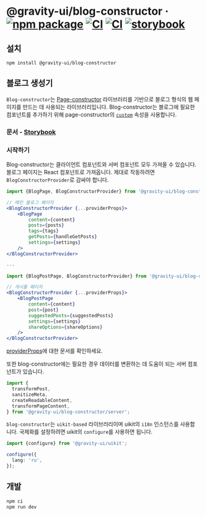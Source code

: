 # @gravity-ui/blog-constructor &middot; [![npm package](https://img.shields.io/npm/v/@gravity-ui/blog-constructor)](https://www.npmjs.com/package/@gravity-ui/blog-constructor) [![CI](https://img.shields.io/github/actions/workflow/status/gravity-ui/blog-constructor/ci.yml?branch=main&label=CI)](https://github.com/gravity-ui/blog-constructor/actions/workflows/ci.yml?query=branch:main) [![CI](https://img.shields.io/github/actions/workflow/status/gravity-ui/blog-constructor/release.yml?branch=main&label=Release)](https://github.com/gravity-ui/blog-constructor/actions/workflows/release.yml?query=branch:main) [![storybook](https://img.shields.io/badge/Storybook-deployed-ff4685)](https://preview.gravity-ui.com/blog-constructor/)

## 설치

```shell
npm install @gravity-ui/blog-constructor
```

## 블로그 생성기

`Blog-constructor`는 [Page-constructor](https://github.com/gravity-ui/page-constructor) 라이브러리를 기반으로 블로그 형식의 웹 페이지를 만드는 데 사용되는 라이브러리입니다. Blog-constructor는 블로그에 필요한 컴포넌트를 추가하기 위해 page-constructor의 [`custom`](https://github.com/gravity-ui/page-constructor#custom-blocks) 속성을 사용합니다.

### 문서 - [Storybook](https://preview.gravity-ui.com/blog-constructor/)

### 시작하기

Blog-constructor는 클라이언트 컴포넌트와 서버 컴포넌트 모두 가져올 수 있습니다. 블로그 페이지는 React 컴포넌트로 가져옵니다. 제대로 작동하려면 `BlogConstructorProvider`로 감싸야 합니다.

```jsx
import {BlogPage, BlogConstructorProvider} from '@gravity-ui/blog-constructor';

// 메인 블로그 페이지
<BlogConstructorProvider {...providerProps}>
    <BlogPage
        content={content}
        posts={posts}
        tags={tags}
        getPosts={handleGetPosts}
        settings={settings}
    />
</BlogConstructorProvider>

---

import {BlogPostPage, BlogConstructorProvider} from '@gravity-ui/blog-constructor';

// 게시물 페이지
<BlogConstructorProvider {...providerProps}>
    <BlogPostPage
        content={content}
        post={post}
        suggestedPosts={suggestedPosts}
        settings={settings}
        shareOptions={shareOptions}
    />
</BlogConstructorProvider>

```

[providerProps](./src/constructor/README.md)에 대한 문서를 확인하세요.

또한 blog-constructor에는 필요한 경우 데이터를 변환하는 데 도움이 되는 서버 컴포넌트가 있습니다.

```jsx
import {
  transformPost,
  sanitizeMeta,
  createReadableContent,
  transformPageContent,
} from '@gravity-ui/blog-constructor/server';
```

`blog-constructor`는 `uikit-based` 라이브러리이며 uikit의 `i18n` 인스턴스를 사용합니다. 국제화를 설정하려면 uikit의 `configure`를 사용하면 됩니다.

```typescript
import {configure} from '@gravity-ui/uikit';

configure({
  lang: 'ru',
});
```

## 개발

```bash
npm ci
npm run dev
```